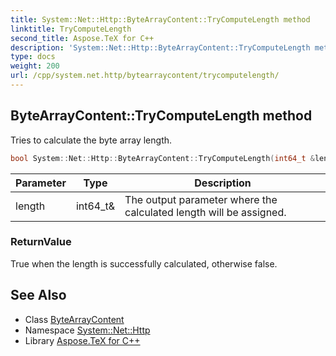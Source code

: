 ```yaml
---
title: System::Net::Http::ByteArrayContent::TryComputeLength method
linktitle: TryComputeLength
second_title: Aspose.TeX for C++
description: 'System::Net::Http::ByteArrayContent::TryComputeLength method. Tries to calculate the byte array length in C++.'
type: docs
weight: 200
url: /cpp/system.net.http/bytearraycontent/trycomputelength/
---
```

## ByteArrayContent::TryComputeLength method


Tries to calculate the byte array length.

```cpp
bool System::Net::Http::ByteArrayContent::TryComputeLength(int64_t &length) override
```


| Parameter | Type | Description |
| --- | --- | --- |
| length | int64_t\& | The output parameter where the calculated length will be assigned. |

### ReturnValue

True when the length is successfully calculated, otherwise false.

## See Also

* Class [ByteArrayContent](../)
* Namespace [System::Net::Http](../../)
* Library [Aspose.TeX for C++](../../../)
